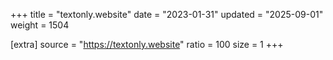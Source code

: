 +++
title = "textonly.website"
date = "2023-01-31"
updated = "2025-09-01"
weight = 1504

[extra]
source = "https://textonly.website"
ratio = 100
size = 1
+++
